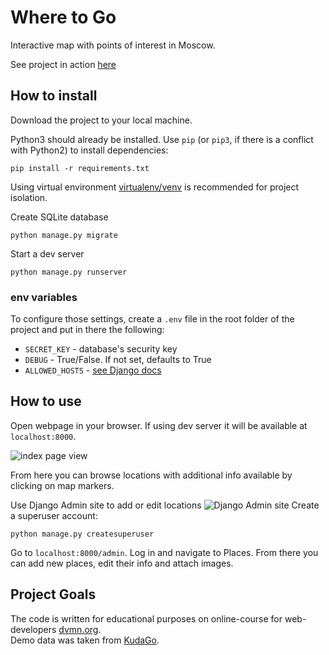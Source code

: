 # Where to Go
Interactive map with points of interest in Moscow.

See project in action [here](https://mrdave.pythonanywhere.com/)

## How to install
Download the project to your local machine.

Python3 should already be installed. 
Use `pip` (or `pip3`, if there is a conflict with Python2) to install dependencies:
```commandline
pip install -r requirements.txt
```

Using virtual environment [virtualenv/venv](https://docs.python.org/3/library/venv.html) is recommended for project isolation.

Create SQLite database
```commandline
python manage.py migrate
```

Start a dev server
```commandline
python manage.py runserver
```

### env variables

To configure those settings, create a `.env` file in the root folder of the project and put in there the following:

- `SECRET_KEY` - database's security key
- `DEBUG` - True/False. If not set, defaults to True
- `ALLOWED_HOSTS` - [see Django docs](https://docs.djangoproject.com/en/4.2/ref/settings/#allowed-hosts)

## How to use
Open webpage in your browser. If using dev server it will be available at `localhost:8000`.

![index page view](https://i.imgur.com/st1Ehp3.png)

From here you can browse locations with additional info available by clicking on map markers.

Use Django Admin site to add or edit locations
![Django Admin site](https://i.imgur.com/dfaEazm.png)
Create a superuser account:
```commandline
python manage.py createsuperuser
```
Go to `localhost:8000/admin`. Log in and navigate to Places. From there you can add new places, edit their info and attach images.

## Project Goals

The code is written for educational purposes on online-course for web-developers [dvmn.org](https://dvmn.org/).  
Demo data was taken from [KudaGo](https://kudago.com).